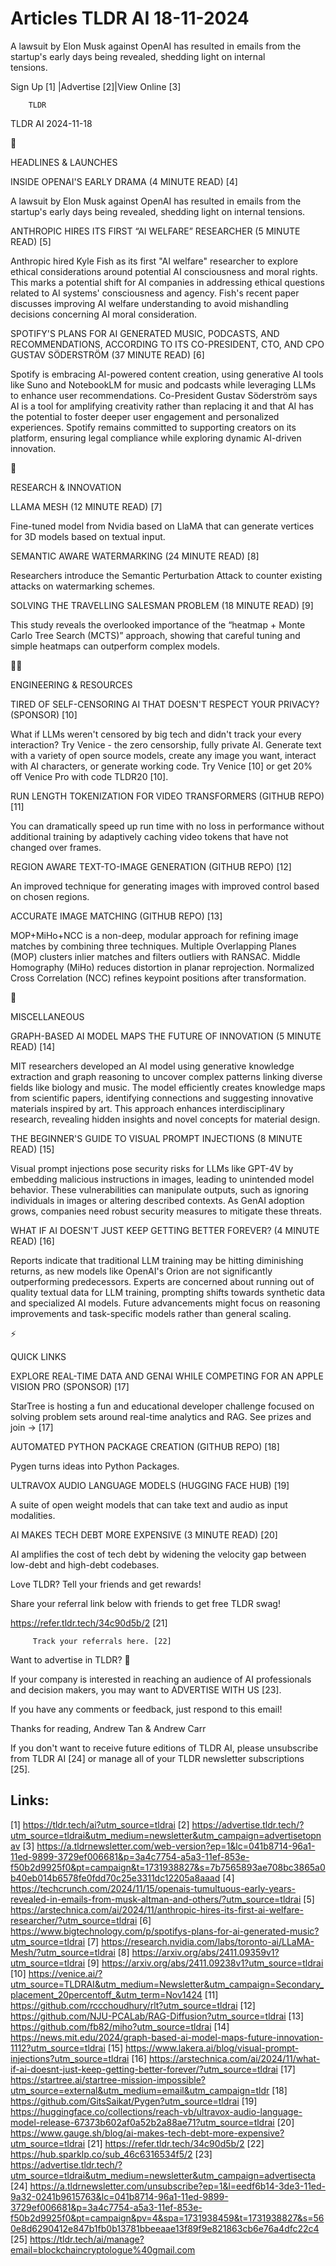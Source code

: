 # Articles TLDR AI 18-11-2024

A lawsuit by Elon Musk against OpenAI has resulted in emails from the
startup's early days being revealed, shedding light on internal
tensions. ‌ ‌ ‌ ‌ ‌ ‌ ‌ ‌ ‌ ‌ ‌ ‌ ‌ ‌ ‌ ‌ ‌ ‌ ‌ ‌ ‌ ‌ ‌ ‌ ‌ ‌  ‌ ‌ ‌ ‌ ‌ ‌ ‌ ‌ ‌ ‌ ‌ ‌ ‌ ‌ ‌ ‌ ‌ ‌ ‌ ‌ ‌ ‌ ‌ ‌ ‌ ‌ 


 Sign Up [1] |Advertise [2]|View Online [3] 

		TLDR 

TLDR AI 2024-11-18

🚀 

HEADLINES & LAUNCHES

 INSIDE OPENAI'S EARLY DRAMA (4 MINUTE READ) [4] 

 A lawsuit by Elon Musk against OpenAI has resulted in emails from the
startup's early days being revealed, shedding light on internal
tensions. 

 ANTHROPIC HIRES ITS FIRST “AI WELFARE” RESEARCHER (5 MINUTE READ)
[5] 

 Anthropic hired Kyle Fish as its first "AI welfare" researcher to
explore ethical considerations around potential AI consciousness and
moral rights. This marks a potential shift for AI companies in
addressing ethical questions related to AI systems' consciousness and
agency. Fish's recent paper discusses improving AI welfare
understanding to avoid mishandling decisions concerning AI moral
consideration. 

 SPOTIFY'S PLANS FOR AI GENERATED MUSIC, PODCASTS, AND
RECOMMENDATIONS, ACCORDING TO ITS CO-PRESIDENT, CTO, AND CPO GUSTAV
SÖDERSTRÖM (37 MINUTE READ) [6] 

 Spotify is embracing AI-powered content creation, using generative AI
tools like Suno and NotebookLM for music and podcasts while leveraging
LLMs to enhance user recommendations. Co-President Gustav Söderström
says AI is a tool for amplifying creativity rather than replacing it
and that AI has the potential to foster deeper user engagement and
personalized experiences. Spotify remains committed to supporting
creators on its platform, ensuring legal compliance while exploring
dynamic AI-driven innovation. 

🧠 

RESEARCH & INNOVATION

 LLAMA MESH (12 MINUTE READ) [7] 

 Fine-tuned model from Nvidia based on LlaMA that can generate
vertices for 3D models based on textual input. 

 SEMANTIC AWARE WATERMARKING (24 MINUTE READ) [8] 

 Researchers introduce the Semantic Perturbation Attack to counter
existing attacks on watermarking schemes. 

 SOLVING THE TRAVELLING SALESMAN PROBLEM (18 MINUTE READ) [9] 

 This study reveals the overlooked importance of the “heatmap +
Monte Carlo Tree Search (MCTS)” approach, showing that careful
tuning and simple heatmaps can outperform complex models. 

🧑‍💻 

ENGINEERING & RESOURCES

 TIRED OF SELF-CENSORING AI THAT DOESN'T RESPECT YOUR PRIVACY?
(SPONSOR) [10] 

 What if LLMs weren't censored by big tech and didn't track your every
interaction? Try Venice - the zero censorship, fully private AI.
Generate text with a variety of open source models, create any image
you want, interact with AI characters, or generate working code. Try
Venice [10] or get 20% off Venice Pro with code TLDR20 [10]. 

 RUN LENGTH TOKENIZATION FOR VIDEO TRANSFORMERS (GITHUB REPO) [11] 

 You can dramatically speed up run time with no loss in performance
without additional training by adaptively caching video tokens that
have not changed over frames. 

 REGION AWARE TEXT-TO-IMAGE GENERATION (GITHUB REPO) [12] 

 An improved technique for generating images with improved control
based on chosen regions. 

 ACCURATE IMAGE MATCHING (GITHUB REPO) [13] 

 MOP+MiHo+NCC is a non-deep, modular approach for refining image
matches by combining three techniques. Multiple Overlapping Planes
(MOP) clusters inlier matches and filters outliers with RANSAC. Middle
Homography (MiHo) reduces distortion in planar reprojection.
Normalized Cross Correlation (NCC) refines keypoint positions after
transformation. 

🎁 

MISCELLANEOUS

 GRAPH-BASED AI MODEL MAPS THE FUTURE OF INNOVATION (5 MINUTE READ)
[14] 

 MIT researchers developed an AI model using generative knowledge
extraction and graph reasoning to uncover complex patterns linking
diverse fields like biology and music. The model efficiently creates
knowledge maps from scientific papers, identifying connections and
suggesting innovative materials inspired by art. This approach
enhances interdisciplinary research, revealing hidden insights and
novel concepts for material design. 

 THE BEGINNER'S GUIDE TO VISUAL PROMPT INJECTIONS (8 MINUTE READ) [15]


 Visual prompt injections pose security risks for LLMs like GPT-4V by
embedding malicious instructions in images, leading to unintended
model behavior. These vulnerabilities can manipulate outputs, such as
ignoring individuals in images or altering described contexts. As
GenAI adoption grows, companies need robust security measures to
mitigate these threats. 

 WHAT IF AI DOESN'T JUST KEEP GETTING BETTER FOREVER? (4 MINUTE READ)
[16] 

 Reports indicate that traditional LLM training may be hitting
diminishing returns, as new models like OpenAI's Orion are not
significantly outperforming predecessors. Experts are concerned about
running out of quality textual data for LLM training, prompting shifts
towards synthetic data and specialized AI models. Future advancements
might focus on reasoning improvements and task-specific models rather
than general scaling. 

⚡ 

QUICK LINKS

 EXPLORE REAL-TIME DATA AND GENAI WHILE COMPETING FOR AN APPLE VISION
PRO (SPONSOR) [17] 

 StarTree is hosting a fun and educational developer challenge focused
on solving problem sets around real-time analytics and RAG. See prizes
and join → [17] 

 AUTOMATED PYTHON PACKAGE CREATION (GITHUB REPO) [18] 

 Pygen turns ideas into Python Packages. 

 ULTRAVOX AUDIO LANGUAGE MODELS (HUGGING FACE HUB) [19] 

 A suite of open weight models that can take text and audio as input
modalities. 

 AI MAKES TECH DEBT MORE EXPENSIVE (3 MINUTE READ) [20] 

 AI amplifies the cost of tech debt by widening the velocity gap
between low-debt and high-debt codebases. 

Love TLDR? Tell your friends and get rewards!

 Share your referral link below with friends to get free TLDR swag! 

 https://refer.tldr.tech/34c90d5b/2 [21] 

		 Track your referrals here. [22] 

Want to advertise in TLDR? 📰

 If your company is interested in reaching an audience of AI
professionals and decision makers, you may want to ADVERTISE WITH US
[23]. 

 If you have any comments or feedback, just respond to this email! 

Thanks for reading, 
Andrew Tan & Andrew Carr 

If you don't want to receive future editions of TLDR AI, please
unsubscribe from TLDR AI [24] or manage all of your TLDR newsletter
subscriptions [25]. 

 

Links:
------
[1] https://tldr.tech/ai?utm_source=tldrai
[2] https://advertise.tldr.tech/?utm_source=tldrai&utm_medium=newsletter&utm_campaign=advertisetopnav
[3] https://a.tldrnewsletter.com/web-version?ep=1&lc=041b8714-96a1-11ed-9899-3729ef006681&p=3a4c7754-a5a3-11ef-853e-f50b2d9925f0&pt=campaign&t=1731938827&s=7b7565893ae708bc3865a0b40eb014b6578fe0fdd70c25e3311dc12205a8aaad
[4] https://techcrunch.com/2024/11/15/openais-tumultuous-early-years-revealed-in-emails-from-musk-altman-and-others/?utm_source=tldrai
[5] https://arstechnica.com/ai/2024/11/anthropic-hires-its-first-ai-welfare-researcher/?utm_source=tldrai
[6] https://www.bigtechnology.com/p/spotifys-plans-for-ai-generated-music?utm_source=tldrai
[7] https://research.nvidia.com/labs/toronto-ai/LLaMA-Mesh/?utm_source=tldrai
[8] https://arxiv.org/abs/2411.09359v1?utm_source=tldrai
[9] https://arxiv.org/abs/2411.09238v1?utm_source=tldrai
[10] https://venice.ai/?utm_source=TLDRAI&utm_medium=Newsletter&utm_campaign=Secondary_placement_20percentoff_&utm_term=Nov1424
[11] https://github.com/rccchoudhury/rlt?utm_source=tldrai
[12] https://github.com/NJU-PCALab/RAG-Diffusion?utm_source=tldrai
[13] https://github.com/fb82/miho?utm_source=tldrai
[14] https://news.mit.edu/2024/graph-based-ai-model-maps-future-innovation-1112?utm_source=tldrai
[15] https://www.lakera.ai/blog/visual-prompt-injections?utm_source=tldrai
[16] https://arstechnica.com/ai/2024/11/what-if-ai-doesnt-just-keep-getting-better-forever/?utm_source=tldrai
[17] https://startree.ai/startree-mission-impossible?utm_source=external&utm_medium=email&utm_campaign=tldr
[18] https://github.com/GitsSaikat/Pygen?utm_source=tldrai
[19] https://huggingface.co/collections/reach-vb/ultravox-audio-language-model-release-67373b602af0a52b2a88ae71?utm_source=tldrai
[20] https://www.gauge.sh/blog/ai-makes-tech-debt-more-expensive?utm_source=tldrai
[21] https://refer.tldr.tech/34c90d5b/2
[22] https://hub.sparklp.co/sub_46c6316534f5/2
[23] https://advertise.tldr.tech/?utm_source=tldrai&utm_medium=newsletter&utm_campaign=advertisecta
[24] https://a.tldrnewsletter.com/unsubscribe?ep=1&l=eedf6b14-3de3-11ed-9a32-0241b9615763&lc=041b8714-96a1-11ed-9899-3729ef006681&p=3a4c7754-a5a3-11ef-853e-f50b2d9925f0&pt=campaign&pv=4&spa=1731938459&t=1731938827&s=560e8d6290412e847b1fb0b13781bbeeaae13f89f9e821863cb6e76a4dfc22c4
[25] https://tldr.tech/ai/manage?email=blockchaincryptologue%40gmail.com